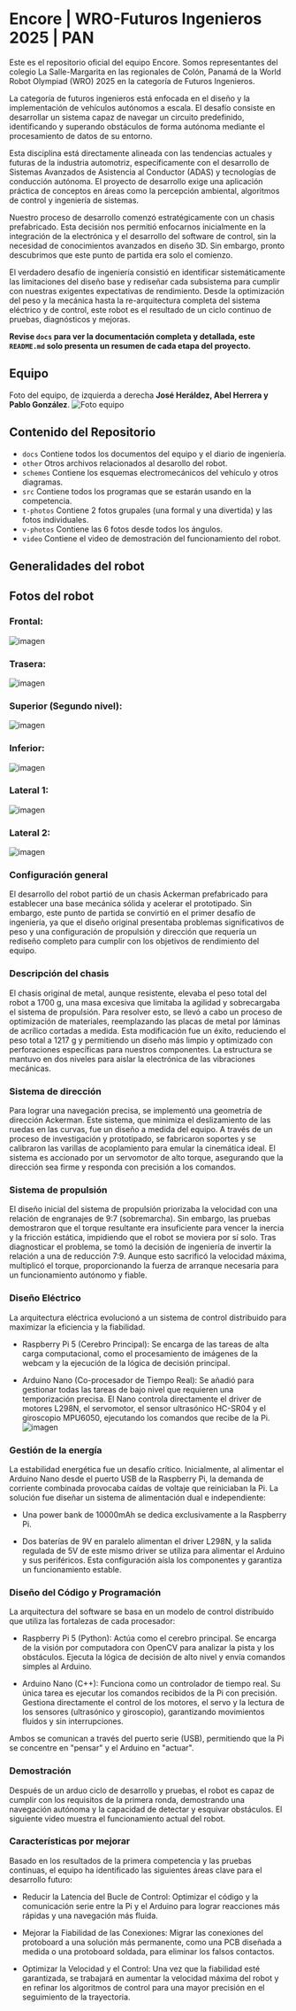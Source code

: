 Encore | WRO-Futuros Ingenieros 2025 | PAN 
==== 

Este es el repositorio oficial del equipo Encore. Somos representantes del colegio La Salle-Margarita en las regionales de Colón, Panamá de la World Robot Olympiad (WRO) 2025 en la categoría de Futuros Ingenieros.  

La categoría de futuros ingenieros está enfocada en el diseño y la implementación de vehículos autónomos a escala. El desafío consiste en desarrollar un sistema capaz de navegar un circuito predefinido, identificando y superando obstáculos de forma autónoma mediante el procesamiento de datos de su entorno.  

Esta disciplina está directamente alineada con las tendencias actuales y futuras de la industria automotriz, específicamente con el desarrollo de Sistemas Avanzados de Asistencia al Conductor (ADAS) y tecnologías de conducción autónoma. El proyecto de desarrollo exige una aplicación práctica de conceptos en áreas como la percepción ambiental, algoritmos de control y ingeniería de sistemas.  


Nuestro proceso de desarrollo comenzó estratégicamente con un chasis prefabricado. Esta decisión nos permitió enfocarnos inicialmente en la integración de la electrónica y el desarrollo del software de control, sin la necesidad de conocimientos avanzados en diseño 3D. Sin embargo, pronto descubrimos que este punto de partida era solo el comienzo.

El verdadero desafío de ingeniería consistió en identificar sistemáticamente las limitaciones del diseño base y rediseñar cada subsistema para cumplir con nuestras exigentes expectativas de rendimiento. Desde la optimización del peso y la mecánica hasta la re-arquitectura completa del sistema eléctrico y de control, este robot es el resultado de un ciclo continuo de pruebas, diagnósticos y mejoras.

**Revise `docs` para ver la documentación completa y detallada, este `README.md` solo presenta un resumen de cada etapa del proyecto.**

## Equipo
Foto del equipo, de izquierda a derecha **José Heráldez, Abel Herrera y Pablo González**.
![Foto equipo](t-photos/Foto%20Grupal.jpg)






## Contenido del Repositorio
* `docs` Contiene todos los documentos del equipo y el diario de ingeniería.
* `other` Otros archivos relacionados al desarollo del robot.
* `schemes` Contiene los esquemas electromecánicos del vehículo y otros diagramas.
* `src` Contiene todos los programas que se estarán usando en la competencia.
* `t-photos` Contiene 2 fotos grupales (una formal y una divertida) y las fotos individuales.
* `v-photos` Contiene las 6 fotos desde todos los ángulos.
* `video` Contiene el video de demostración del funcionamiento del robot.


## Generalidades del robot
## Fotos del robot
### Frontal: 
![imagen](<v-photos/frontal2.jpg> "imagen")
### Trasera: 
![imagen](<v-photos/trasera2.jpg> "imagen")
### Superior (Segundo nivel): 
![imagen](<v-photos/Superior2.jpg> "imagen")
### Inferior: 
![imagen](<v-photos/Inferior2.jpg> "imagen")
### Lateral 1: 
![imagen](<v-photos/lateral21.jpg> "imagen")
### Lateral 2: 
![imagen](<v-photos/lateral22.jpg> "imagen")

### Configuración general 
El desarrollo del robot partió de un chasis Ackerman prefabricado para establecer una base mecánica sólida y acelerar el prototipado. Sin embargo, este punto de partida se convirtió en el primer desafío de ingeniería, ya que el diseño original presentaba problemas significativos de peso y una configuración de propulsión y dirección que requería un rediseño completo para cumplir con los objetivos de rendimiento del equipo.

### Descripción del chasis 
El chasis original de metal, aunque resistente, elevaba el peso total del robot a 1700 g, una masa excesiva que limitaba la agilidad y sobrecargaba el sistema de propulsión. Para resolver esto, se llevó a cabo un proceso de optimización de materiales, reemplazando las placas de metal por láminas de acrílico cortadas a medida. Esta modificación fue un éxito, reduciendo el peso total a 1217 g y permitiendo un diseño más limpio y optimizado con perforaciones específicas para nuestros componentes. La estructura se mantuvo en dos niveles para aislar la electrónica de las vibraciones mecánicas.
### Sistema de dirección 
Para lograr una navegación precisa, se implementó una geometría de dirección Ackerman. Este sistema, que minimiza el deslizamiento de las ruedas en las curvas, fue un diseño a medida del equipo. A través de un proceso de investigación y prototipado, se fabricaron soportes y se calibraron las varillas de acoplamiento para emular la cinemática ideal. El sistema es accionado por un servomotor de alto torque, asegurando que la dirección sea firme y responda con precisión a los comandos.

### Sistema de propulsión 
El diseño inicial del sistema de propulsión priorizaba la velocidad con una relación de engranajes de 9:7 (sobremarcha). Sin embargo, las pruebas demostraron que el torque resultante era insuficiente para vencer la inercia y la fricción estática, impidiendo que el robot se moviera por sí solo. Tras diagnosticar el problema, se tomó la decisión de ingeniería de invertir la relación a una de reducción 7:9. Aunque esto sacrificó la velocidad máxima, multiplicó el torque, proporcionando la fuerza de arranque necesaria para un funcionamiento autónomo y fiable.
### Diseño Eléctrico 
La arquitectura eléctrica evolucionó a un sistema de control distribuido para maximizar la eficiencia y la fiabilidad.

* Raspberry Pi 5 (Cerebro Principal): Se encarga de las tareas de alta carga computacional, como el procesamiento de imágenes de la webcam y la ejecución de la lógica de decisión principal.

* Arduino Nano (Co-procesador de Tiempo Real): Se añadió para gestionar todas las tareas de bajo nivel que requieren una temporización precisa. El Nano controla directamente el driver de motores L298N, el servomotor, el sensor ultrasónico HC-SR04 y el giroscopio MPU6050, ejecutando los comandos que recibe de la Pi.
![imagen](<schemes/ENCORE-DIAGRAMA-ESQUEMATICO.png> "imagen")

### Gestión de la energía 
La estabilidad energética fue un desafío crítico. Inicialmente, al alimentar el Arduino Nano desde el puerto USB de la Raspberry Pi, la demanda de corriente combinada provocaba caídas de voltaje que reiniciaban la Pi. La solución fue diseñar un sistema de alimentación dual e independiente:

* Una power bank de 10000mAh se dedica exclusivamente a la Raspberry Pi.

* Dos baterías de 9V en paralelo alimentan el driver L298N, y la salida regulada de 5V de este mismo driver se utiliza para alimentar el Arduino y sus periféricos. Esta configuración aísla los componentes y garantiza un funcionamiento estable.
  
### Diseño del Código y Programación
La arquitectura del software se basa en un modelo de control distribuido que utiliza las fortalezas de cada procesador:

* Raspberry Pi 5 (Python): Actúa como el cerebro principal. Se encarga de la visión por computadora con OpenCV para analizar la pista y los obstáculos. Ejecuta la lógica de decisión de alto nivel y envía comandos simples al Arduino.

* Arduino Nano (C++): Funciona como un controlador de tiempo real. Su única tarea es ejecutar los comandos recibidos de la Pi con precisión. Gestiona directamente el control de los motores, el servo y la lectura de los sensores (ultrasónico y giroscopio), garantizando movimientos fluidos y sin interrupciones.

Ambos se comunican a través del puerto serie (USB), permitiendo que la Pi se concentre en "pensar" y el Arduino en "actuar".
### Demostración
Después de un arduo ciclo de desarrollo y pruebas, el robot es capaz de cumplir con los requisitos de la primera ronda, demostrando una navegación autónoma y la capacidad de detectar y esquivar obstáculos. El siguiente video muestra el funcionamiento actual del robot.


### Características por mejorar
Basado en los resultados de la primera competencia y las pruebas continuas, el equipo ha identificado las siguientes áreas clave para el desarrollo futuro:

* Reducir la Latencia del Bucle de Control: Optimizar el código y la comunicación serie entre la Pi y el Arduino para lograr reacciones más rápidas y una navegación más fluida.

* Mejorar la Fiabilidad de las Conexiones: Migrar las conexiones del protoboard a una solución más permanente, como una PCB diseñada a medida o una protoboard soldada, para eliminar los falsos contactos.

* Optimizar la Velocidad y el Control: Una vez que la fiabilidad esté garantizada, se trabajará en aumentar la velocidad máxima del robot y en refinar los algoritmos de control para una mayor precisión en el seguimiento de la trayectoria.